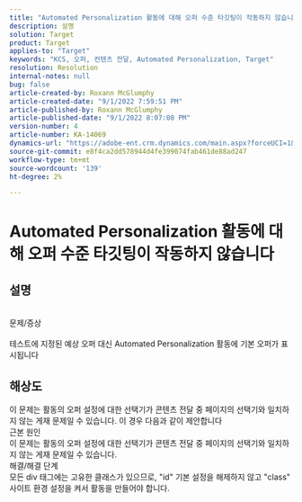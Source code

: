 ```yaml
---
title: "Automated Personalization 활동에 대해 오퍼 수준 타깃팅이 작동하지 않습니다"
description: 설명
solution: Target
product: Target
applies-to: "Target"
keywords: "KCS, 오퍼, 컨텐츠 전달, Automated Personalization, Target"
resolution: Resolution
internal-notes: null
bug: false
article-created-by: Roxann McGlumphy
article-created-date: "9/1/2022 7:59:51 PM"
article-published-by: Roxann McGlumphy
article-published-date: "9/1/2022 8:07:08 PM"
version-number: 4
article-number: KA-14069
dynamics-url: "https://adobe-ent.crm.dynamics.com/main.aspx?forceUCI=1&pagetype=entityrecord&etn=knowledgearticle&id=9cd741a0-302a-ed11-9db1-002248086a27"
source-git-commit: e8f4ca2dd578944d4fe399074fab461de88ad247
workflow-type: tm+mt
source-wordcount: '139'
ht-degree: 2%

---
```


# Automated Personalization 활동에 대해 오퍼 수준 타깃팅이 작동하지 않습니다

## 설명

<br>문제/증상<br><br>
테스트에 지정된 예상 오퍼 대신 Automated Personalization 활동에 기본 오퍼가 표시됩니다


## 해상도


이 문제는 활동의 오퍼 설정에 대한 선택기가 콘텐츠 전달 중 페이지의 선택기와 일치하지 않는 게재 문제일 수 있습니다. 이 경우 다음과 같이 제안합니다
<br>근본 원인<br>
이 문제는 활동의 오퍼 설정에 대한 선택기가 콘텐츠 전달 중 페이지의 선택기와 일치하지 않는 게재 문제일 수 있습니다.
<br>해결/해결 단계<br>
모든 div 태그에는 고유한 클래스가 있으므로, &quot;id&quot; 기본 설정을 해제하지 않고 &quot;class&quot; 사이트 환경 설정을 켜서 활동을 만들어야 합니다.


